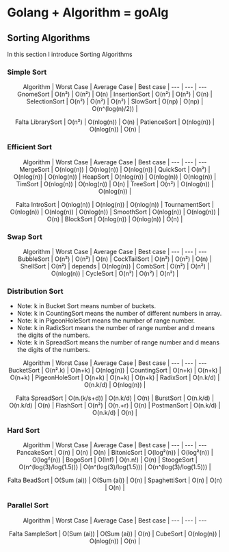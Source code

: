 # Golang + Algorithm = goAlg

## Sorting Algorithms

In this section I introduce Sorting Algorithms

### Simple Sort

<center>

Algorithm | Worst Case | Average Case | Best case |
--- | --- | ---
GnomeSort | O(n²) | O(n²) | O(n) |
InsertionSort | O(n²) | O(n²) | O(n) |
SelectionSort | O(n²) | O(n²) | O(n²) |
SlowSort | O(np) | O(np) | O(n^(log(n)/2)) |

Falta
LibrarySort | O(n²) | O(nlog(n)) | O(n) |
PatienceSort | O(nlog(n)) | O(nlog(n)) | O(n) |

</center>

### Efficient Sort

<center>

Algorithm | Worst Case | Average Case | Best case |
--- | --- | ---
MergeSort | O(nlog(n)) | O(nlog(n)) | O(nlog(n)) |
QuickSort | O(n²) | O(nlog(n)) | O(nlog(n)) |
HeapSort | O(nlog(n)) | O(nlog(n)) | O(nlog(n)) |
TimSort | O(nlog(n)) | O(nlog(n)) | O(n) |
TreeSort | O(n²) | O(nlog(n)) | O(nlog(n)) |

Falta
IntroSort | O(nlog(n)) | O(nlog(n)) | O(nlog(n)) |
TournamentSort | O(nlog(n)) | O(nlog(n)) | O(nlog(n)) |
SmoothSort | O(nlog(n)) | O(nlog(n)) | O(n) |
BlockSort | O(nlog(n)) | O(nlog(n)) | O(n) |

</center>

### Swap Sort

<center>

Algorithm | Worst Case | Average Case | Best case |
--- | --- | ---
BubbleSort | O(n²) | O(n²) | O(n) |
CockTailSort | O(n²) | O(n²) | O(n) |
ShellSort | O(n²) | depends | O(nlog(n)) |
CombSort | O(n²) | O(n²) | O(nlog(n)) |
CycleSort | O(n²) | O(n²) | O(n²) |

</center>

### Distribution Sort

* Note: k in Bucket Sort means number of buckets.  
* Note: k in CountingSort means the number of different numbers in array.  
* Note: k in PigeonHoleSort means the number of range number.  
* Note: k in RadixSort means the number of range number and d means the digits of the numbers.  
* Note: k in SpreadSort means the number of range number and d means the digits of the numbers.  

<center>

Algorithm | Worst Case | Average Case | Best case |
--- | --- | ---
BucketSort | O(n².k) | O(n+k) | O(nlog(n)) |
CountingSort | O(n+k) | O(n+k) | O(n+k) |
PigeonHoleSort | O(n+k) | O(n+k) | O(n+k) |
RadixSort | O(n.k/d) | O(n.k/d) | O(nlog(n)) |

Falta
SpreadSort | O(n.(k/s+d)) | O(n.k/d) | O(n) |
BurstSort | O(n.k/d) | O(n.k/d) | O(n) |
FlashSort | O(n²) | O(n.+r) | O(n) |
PostmanSort | O(n.k/d) | O(n.k/d) | O(n) |

</center>

### Hard Sort

<center>

Algorithm | Worst Case | Average Case | Best case |
--- | --- | ---
PancakeSort | O(n) | O(n) | O(n) |
BitonicSort | O(log²(n)) | O(log²(n)) | O(log²(n)) |
BogoSort | O(Inf) | O(n.n!) | O(n) |
StoogeSort | O(n^(log(3)/log(1.5))) | O(n^(log(3)/log(1.5))) | O(n^(log(3)/log(1.5))) |

Falta
BeadSort | O(Sum (ai)) | O(Sum (ai)) | O(n) |
SpaghettiSort | O(n) | O(n) | O(n) |

</center>

### Parallel Sort

<center>

Algorithm | Worst Case | Average Case | Best case |
--- | --- | ---

Falta
SampleSort | O(Sum (ai)) | O(Sum (ai)) | O(n) |
CubeSort | O(nlog(n)) | O(nlog(n)) | O(n) |

</center>

